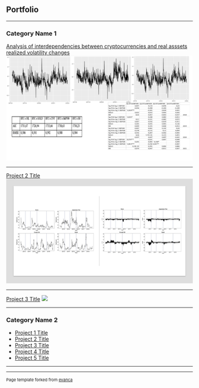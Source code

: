 ## Portfolio

---

### Category Name 1 

[Analysis of interdependencies between cryptocurrencies and real asssets realized volatility changes](/pdf/thesis.pdf)
<img src="images/thesisportfolio.png?raw=true"/>

---
[Project 2 Title](/pdf/sample_presentation.pdf)
<img src="images/portfolioEUROYEN.png?raw=true"/>

---
[Project 3 Title](http://example.com/)
<img src="images/dummy_thumbnail.jpg?raw=true"/>

---

### Category Name 2

- [Project 1 Title](http://example.com/)
- [Project 2 Title](http://example.com/)
- [Project 3 Title](http://example.com/)
- [Project 4 Title](http://example.com/)
- [Project 5 Title](http://example.com/)

---




---
<p style="font-size:11px">Page template forked from <a href="https://github.com/evanca/quick-portfolio">evanca</a></p>
<!-- Remove above link if you don't want to attibute -->
